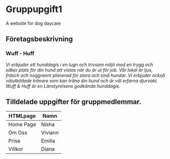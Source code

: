 # Gruppupgift1
A website for dog daycare

## Företagsbeskrivning
  ### Wuff - Huff

   *Vi erbjuder ett hunddagis i en lugn och trivsam miljö med en trygg och säker plats för din hund att vistas när du är ut för job.
   Vår lokal är ljus, fräsch och noggrannt planerad för stora och små hundar.
   Vi erbjuder också välutbildade tränare som kan träna din hund och är väl erfarna djurvakt.
   Wuff & Huff är en Länstyrelsens godkända hunddagis.*

## Tilldelade uppgifter för gruppmedlemmar.

HTMLpage | Namn
---------| --------
Home Page | Nisha
 Om Oss  | Viviann
 Prise | Emilia
Villkor | Diana
    
   
  
